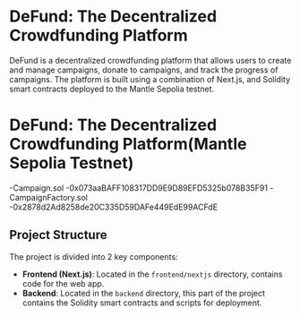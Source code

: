 # DeFund: The Decentralized Crowdfunding Platform

DeFund is a decentralized crowdfunding platform that allows users to create and manage campaigns, donate to campaigns, and track the progress of campaigns. The platform is built using a combination of Next.js, and Solidity smart contracts deployed to the Mantle Sepolia testnet.

# DeFund: The Decentralized Crowdfunding Platform(Mantle Sepolia Testnet)
-Campaign.sol -0x073aaBAFF108317DD9E9D89EFD5325b078B35F91
-CampaignFactory.sol -0x2878d2Ad8258de20C335D59DAFe449EdE99ACFdE

## Project Structure

The project is divided into 2 key components:

- **Frontend (Next.js)**: Located in the `frontend/nextjs` directory, contains code for the web app.
- **Backend**: Located in the `backend` directory, this part of the project contains the Solidity smart contracts and scripts for deployment.

